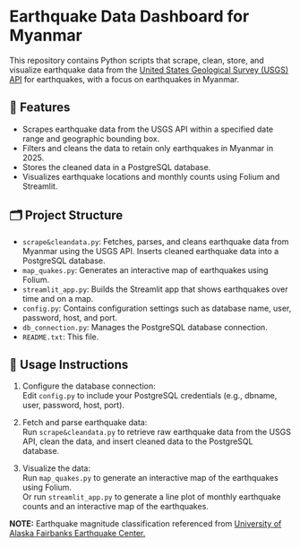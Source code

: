 # Earthquake Data Dashboard for Myanmar

This repository contains Python scripts that scrape, clean, store, and visualize earthquake data from the [United States Geological Survey (USGS) API](https://earthquake.usgs.gov/fdsnws/event/1/) for earthquakes, with a focus on earthquakes in Myanmar.

## 📌 Features

- Scrapes earthquake data from the USGS API within a specified date range and geographic bounding box.
- Filters and cleans the data to retain only earthquakes in Myanmar in 2025.
- Stores the cleaned data in a PostgreSQL database.
- Visualizes earthquake locations and monthly counts using Folium and Streamlit. 

## 🗂️ Project Structure

- `scrape&cleandata.py`: Fetches, parses, and cleans earthquake data from Myanmar using the USGS API. Inserts cleaned earthquake data into a PostgreSQL database.
- `map_quakes.py`: Generates an interactive map of earthquakes using Folium.
- `streamlit_app.py`: Builds the Streamlit app that shows earthquakes over time and on a map.
- `config.py`: Contains configuration settings such as database name, user, password, host, and port.
- `db_connection.py`: Manages the PostgreSQL database connection.
- `README.txt`: This file.

## 🧪 Usage Instructions

1. Configure the database connection:<br>
Edit `config.py` to include your PostgreSQL credentials (e.g., dbname, user, password, host, port).

2. Fetch and parse earthquake data:<br>
Run `scrape&cleandata.py` to retrieve raw earthquake data from the USGS API, clean the data, and insert cleaned data to the PostgreSQL database.

3. Visualize the data:<br>
Run `map_quakes.py` to generate an interactive map of the earthquakes using Folium.<br>
Or run `streamlit_app.py` to generate a line plot of monthly earthquake counts and an interactive map of the earthquakes.<br>

**NOTE:** Earthquake magnitude classification referenced from [University of Alaska Fairbanks Earthquake Center.](https://earthquake.alaska.edu/earthquake-magnitude-classes)
